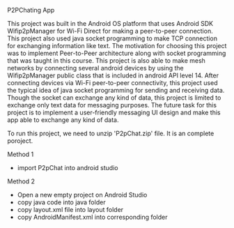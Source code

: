 P2PChating App

This project was built in the Android OS platform that uses Android SDK Wifip2pManager for Wi-Fi Direct for making a peer-to-peer connection. This project also used java socket programming to make TCP connection for exchanging information like text. The motivation for choosing this project was to implement Peer-to-Peer architecture along with socket programming that was taught in this course. This project is also able to make mesh networks by connecting several android devices by using the Wifip2pManager public class that is included in android API level 14. After connecting devices via Wi-Fi peer-to-peer connectivity, this project used the typical idea of java socket programming for sending and receiving data. Though the socket can exchange any kind of data, this project is limited to exchange only text data for messaging purposes. The future task for this project is to implement a user-friendly messaging UI design and make this app able to exchange any kind of data.


To run this project, we need to unzip 'P2pChat.zip' file. It is an complete poroject.

Method 1
- import P2pChat into android studio

Method 2
- Open a new empty project on Android Studio
- copy java code into java folder
- copy layout.xml file into layout folder
- copy AndroidManifest.xml into corresponding folder
